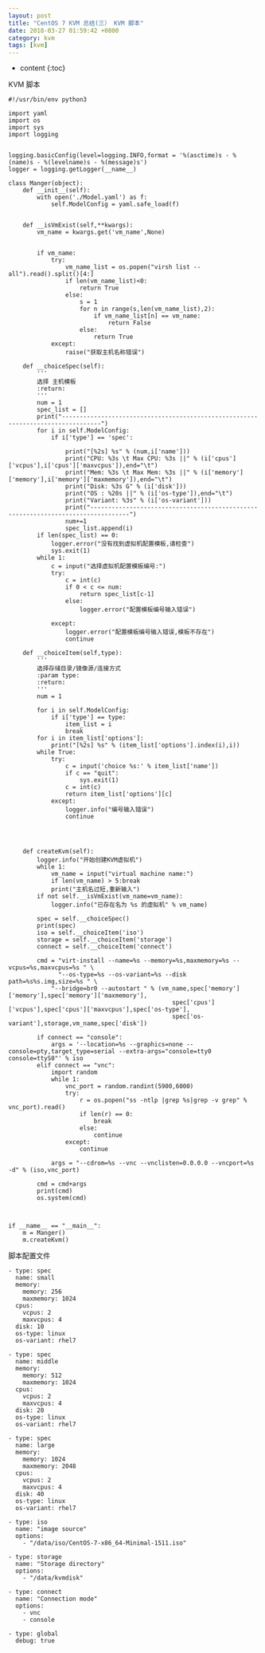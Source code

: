 ```yaml
---
layout: post
title: "CentOS 7 KVM 总结(三） KVM 脚本"
date: 2018-03-27 01:59:42 +0800
category: kvm
tags: [kvm]
---
```

* content
{:toc}

KVM 脚本

	#!/usr/bin/env python3
	
	import yaml
	import os
	import sys
	import logging
	
	
	logging.basicConfig(level=logging.INFO,format = '%(asctime)s - %(name)s - %(levelname)s - %(message)s')
	logger = logging.getLogger(__name__)
	
	class Manger(object):
	    def __init__(self):
	        with open('./Model.yaml') as f:
	            self.ModelConfig = yaml.safe_load(f)
	
	
	    def __isVmExist(self,**kwargs):
	        vm_name = kwargs.get('vm_name',None)
	
	
	        if vm_name:
	            try:
	                vm_name_list = os.popen("virsh list --all").read().split()[4:]
	                if len(vm_name_list)<0:
	                    return True
	                else:
	                    s = 1
	                    for n in range(s,len(vm_name_list),2):
	                        if vm_name_list[n] == vm_name:
	                            return False
	                    else:
	                        return True
	            except:
	                raise("获取主机名称错误")
	
	    def __choiceSpec(self):
	        '''
	        选择 主机模板
	        :return:
	        '''
	        num = 1
	        spec_list = []
	        print("---------------------------------------------------------------------------------")
	        for i in self.ModelConfig:
	            if i['type'] == 'spec':
	
	                print("[%2s] %s" % (num,i['name']))
	                print("CPU: %3s \t Max CPU: %3s ||" % (i['cpus']['vcpus'],i['cpus']['maxvcpus']),end="\t")
	                print("Mem: %3s \t Max Mem: %3s ||" % (i['memory']['memory'],i['memory']['maxmemory']),end="\t")
	                print("Disk: %3s G" % (i['disk']))
	                print("OS : %20s ||" % (i['os-type']),end="\t")
	                print("Variant: %3s" % (i['os-variant']))
	                print("---------------------------------------------------------------------------------")
	                num+=1
	                spec_list.append(i)
	        if len(spec_list) == 0:
	            logger.error("没有找到虚拟机配置模板,请检查")
	            sys.exit(1)
	        while 1:
	            c = input("选择虚拟机配置模板编号:")
	            try:
	                c = int(c)
	                if 0 < c <= num:
	                    return spec_list[c-1]
	                else:
	                    logger.error("配置模板编号输入错误")
	
	            except:
	                logger.error("配置模板编号输入错误,模板不存在")
	                continue
	
	    def __choiceItem(self,type):
	        '''
	        选择存储目录/镜像源/连接方式
	        :param type:
	        :return:
	        '''
	        num = 1
	
	        for i in self.ModelConfig:
	            if i['type'] == type:
	                item_list = i
	                break
	        for i in item_list['options']:
	            print("[%2s] %s" % (item_list['options'].index(i),i))
	        while True:
	            try:
	                c = input('choice %s:' % item_list['name'])
	                if c == "quit":
	                    sys.exit(1)
	                c = int(c)
	                return item_list['options'][c]
	            except:
	                logger.info("编号输入错误")
	                continue
	
	
	
	
	    def createKvm(self):
	        logger.info("开始创建KVM虚拟机")
	        while 1:
	            vm_name = input("virtual machine name:")
	            if len(vm_name) > 5:break
	            print("主机名过短,重新输入")
	        if not self.__isVmExist(vm_name=vm_name):
	            logger.info("已存在名为 %s 的虚拟机" % vm_name)
	
	        spec = self.__choiceSpec()
	        print(spec)
	        iso = self.__choiceItem('iso')
	        storage = self.__choiceItem('storage')
	        connect = self.__choiceItem('connect')
	
	        cmd = "virt-install --name=%s --memory=%s,maxmemory=%s --vcpus=%s,maxvcpus=%s " \
	              "--os-type=%s --os-variant=%s --disk path=%s%s.img,size=%s " \
	            "--bridge=br0 --autostart " % (vm_name,spec['memory']['memory'],spec['memory']['maxmemory'],
	                                              spec['cpus']['vcpus'],spec['cpus']['maxvcpus'],spec['os-type'],
	                                              spec['os-variant'],storage,vm_name,spec['disk'])
	
	        if connect == "console":
	            args = '--location=%s --graphics=none --console=pty,target_type=serial --extra-args="console=tty0 console=ttyS0"' % iso
	        elif connect == "vnc":
	            import random
	            while 1:
	                vnc_port = random.randint(5900,6000)
	                try:
	                    r = os.popen("ss -ntlp |grep %s|grep -v grep" % vnc_port).read()
	                    if len(r) == 0:
	                        break
	                    else:
	                        continue
	                except:
	                    continue
	
	            args = "--cdrom=%s --vnc --vnclisten=0.0.0.0 --vncport=%s -d" % (iso,vnc_port)
	
	        cmd = cmd+args
	        print(cmd)
	        os.system(cmd)
	
	
	
	if __name__ == "__main__":
	    m = Manger()
	    m.createKvm()


脚本配置文件

	- type: spec
	  name: small
	  memory:
	    memory: 256
	    maxmemory: 1024
	  cpus:
	    vcpus: 2
	    maxvcpus: 4
	  disk: 10
	  os-type: linux
	  os-variant: rhel7
	
	- type: spec
	  name: middle
	  memory:
	    memory: 512
	    maxmemory: 1024
	  cpus:
	    vcpus: 2
	    maxvcpus: 4
	  disk: 20
	  os-type: linux
	  os-variant: rhel7
	
	- type: spec
	  name: large
	  memory:
	    memory: 1024
	    maxmemory: 2048
	  cpus:
	    vcpus: 2
	    maxvcpus: 4
	  disk: 40
	  os-type: linux
	  os-variant: rhel7
	
	- type: iso
	  name: "image source"
	  options:
	    - "/data/iso/CentOS-7-x86_64-Minimal-1511.iso"
	
	- type: storage
	  name: "Storage directory"
	  options:
	    - "/data/kvmdisk"
	
	- type: connect
	  name: "Connection mode"
	  options:
	    - vnc
	    - console
	
	- type: global
	  debug: true
	
	
